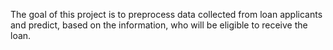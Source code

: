 The goal of this project is to preprocess data collected from loan applicants and predict, based on the information, who will be eligible to receive the loan.
